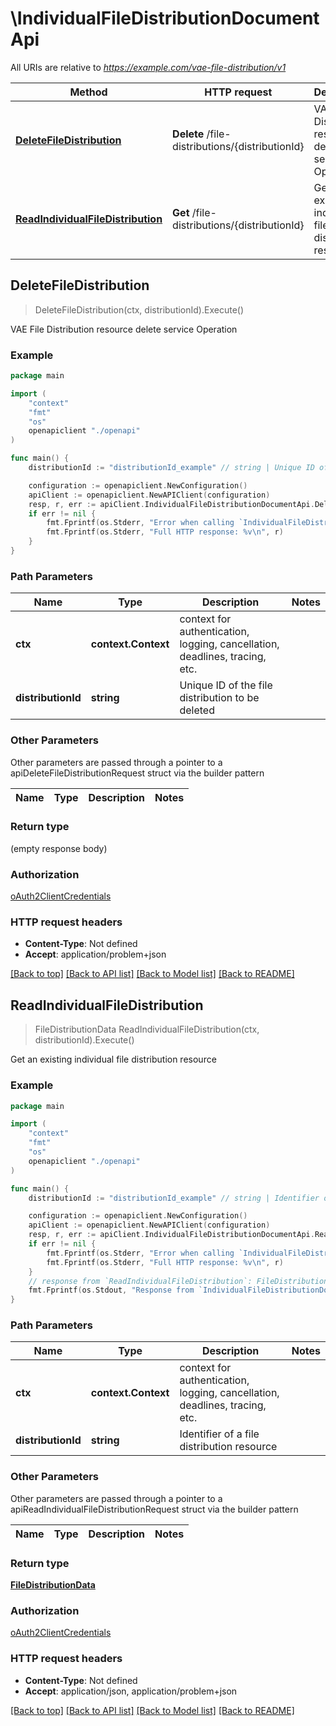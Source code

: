 # \IndividualFileDistributionDocumentApi

All URIs are relative to *https://example.com/vae-file-distribution/v1*

Method | HTTP request | Description
------------- | ------------- | -------------
[**DeleteFileDistribution**](IndividualFileDistributionDocumentApi.md#DeleteFileDistribution) | **Delete** /file-distributions/{distributionId} | VAE File Distribution resource delete service Operation
[**ReadIndividualFileDistribution**](IndividualFileDistributionDocumentApi.md#ReadIndividualFileDistribution) | **Get** /file-distributions/{distributionId} | Get an existing individual file distribution resource



## DeleteFileDistribution

> DeleteFileDistribution(ctx, distributionId).Execute()

VAE File Distribution resource delete service Operation

### Example

```go
package main

import (
    "context"
    "fmt"
    "os"
    openapiclient "./openapi"
)

func main() {
    distributionId := "distributionId_example" // string | Unique ID of the file distribution to be deleted

    configuration := openapiclient.NewConfiguration()
    apiClient := openapiclient.NewAPIClient(configuration)
    resp, r, err := apiClient.IndividualFileDistributionDocumentApi.DeleteFileDistribution(context.Background(), distributionId).Execute()
    if err != nil {
        fmt.Fprintf(os.Stderr, "Error when calling `IndividualFileDistributionDocumentApi.DeleteFileDistribution``: %v\n", err)
        fmt.Fprintf(os.Stderr, "Full HTTP response: %v\n", r)
    }
}
```

### Path Parameters


Name | Type | Description  | Notes
------------- | ------------- | ------------- | -------------
**ctx** | **context.Context** | context for authentication, logging, cancellation, deadlines, tracing, etc.
**distributionId** | **string** | Unique ID of the file distribution to be deleted | 

### Other Parameters

Other parameters are passed through a pointer to a apiDeleteFileDistributionRequest struct via the builder pattern


Name | Type | Description  | Notes
------------- | ------------- | ------------- | -------------


### Return type

 (empty response body)

### Authorization

[oAuth2ClientCredentials](../README.md#oAuth2ClientCredentials)

### HTTP request headers

- **Content-Type**: Not defined
- **Accept**: application/problem+json

[[Back to top]](#) [[Back to API list]](../README.md#documentation-for-api-endpoints)
[[Back to Model list]](../README.md#documentation-for-models)
[[Back to README]](../README.md)


## ReadIndividualFileDistribution

> FileDistributionData ReadIndividualFileDistribution(ctx, distributionId).Execute()

Get an existing individual file distribution resource

### Example

```go
package main

import (
    "context"
    "fmt"
    "os"
    openapiclient "./openapi"
)

func main() {
    distributionId := "distributionId_example" // string | Identifier of a file distribution resource

    configuration := openapiclient.NewConfiguration()
    apiClient := openapiclient.NewAPIClient(configuration)
    resp, r, err := apiClient.IndividualFileDistributionDocumentApi.ReadIndividualFileDistribution(context.Background(), distributionId).Execute()
    if err != nil {
        fmt.Fprintf(os.Stderr, "Error when calling `IndividualFileDistributionDocumentApi.ReadIndividualFileDistribution``: %v\n", err)
        fmt.Fprintf(os.Stderr, "Full HTTP response: %v\n", r)
    }
    // response from `ReadIndividualFileDistribution`: FileDistributionData
    fmt.Fprintf(os.Stdout, "Response from `IndividualFileDistributionDocumentApi.ReadIndividualFileDistribution`: %v\n", resp)
}
```

### Path Parameters


Name | Type | Description  | Notes
------------- | ------------- | ------------- | -------------
**ctx** | **context.Context** | context for authentication, logging, cancellation, deadlines, tracing, etc.
**distributionId** | **string** | Identifier of a file distribution resource | 

### Other Parameters

Other parameters are passed through a pointer to a apiReadIndividualFileDistributionRequest struct via the builder pattern


Name | Type | Description  | Notes
------------- | ------------- | ------------- | -------------


### Return type

[**FileDistributionData**](FileDistributionData.md)

### Authorization

[oAuth2ClientCredentials](../README.md#oAuth2ClientCredentials)

### HTTP request headers

- **Content-Type**: Not defined
- **Accept**: application/json, application/problem+json

[[Back to top]](#) [[Back to API list]](../README.md#documentation-for-api-endpoints)
[[Back to Model list]](../README.md#documentation-for-models)
[[Back to README]](../README.md)

